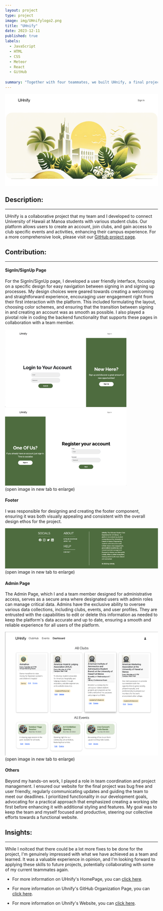 ```yaml
---
layout: project
type: project
image: img/UHnifylogo2.png
title: "UHnify"
date: 2023-12-11
published: true
labels:
  - JavaScript
  - HTML
  - CSS
  - Meteor
  - React
  - GitHub
    
summary: "Together with four teammates, we built UHnify, a final project for UH Manoa students to foster club involvement and event attendance, streamlining campus engagement."
---
```


<img class="img-fluid" src="../img/finalLanding2.png">

## Description:
---
UHnify is a collaborative project that my team and I developed to connect University of Hawaii at Manoa students with various student clubs. Our platform allows users to create an account, join clubs, and gain access to club specific events and activities, enhancing their campus experience. For a more comprehensive look, please visit our [GitHub project page](https://uhnify.github.io/).


## Contribution:
---
#### SignIn/SignUp Page
For the SignIn/SignUp page, I developed a user friendly interface, focusing on a specific design for easy navigation between signing in and signing up processes. My design choices were geared towards creating a welcoming and straightforward experience, encouraging user engagement right from their first interaction with the platform. This included formulating the layout, choosing color schemes, and ensuring that the transition between signing in and creating an account was as smooth as possible. I also played a pivotal role in coding the backend functionality that supports these pages in collaboration with a team member.
<div class="text-center p-3">
  <img width="400px" src="../img/signinpage.png" class="img-thumbnail" >
  <img width="400px" src="../img/signuppage.png" class="img-thumbnail" >
</div>
<div class="text-center pt-2">
  (open image in new tab to enlarge)
</div>

#### Footer 
I was responsible for designing and creating the footer component, ensuring it was both visually appealing and consistent with the overall design ethos for the project.
  <div class="text-center py-2">
  <img width="600px" src="../img/footer.png" class="img-thumbnail" >
</div>
<div class="text-center pt-2">
  (open image in new tab to enlarge)
</div>

#### Admin Page
The Admin Page, which I and a team member designed for administrative access, serves as a secure area where designated users with admin roles can manage critical data. Admins have the exclusive ability to oversee various data collections, including clubs, events, and user profiles. They are entrusted with the capabilities to edit or delete this information as needed to keep the platform's data accurate and up to date, ensuring a smooth and reliable experience for all users of the platform.
  <div class="text-center py-2">
  <img width="800px" src="../img/adminpage.png" class="img-thumbnail" >
</div>
<div class="text-center pt-2">
  (open image in new tab to enlarge)
</div>

#### Others
Beyond my hands-on work, I played a role in team coordination and project management. I ensured our website for the final project was bug free and user friendly, regularly communicating updates and guiding the team to meet our deadlines. I prioritized functionality in our development goals, advocating for a practical approach that emphasized creating a working site first before enhancing it with additional styling and features. My goal was to keep the team and myself focused and productive, steering our collective efforts towards a functional website.


## Insights:
---
While I noitced that there could be a lot more fixes to be done for the project, I'm genuinely impressed with what we have achieved as a team and learned. It was a valuable experience in opinion, and I'm looking forward to applying these skills to future projects, potentially collaborating with some of my current teammates again.


- For more information on UHnify's HomePage, you can [click here](https://uhnify.github.io/).
* For more information on Uhnify's GitHub Organization Page, you can [click here](https://github.com/uhnify/uhnify).
- For more information on Uhnify's Website, you can [click here](https://uhnify.online/).
